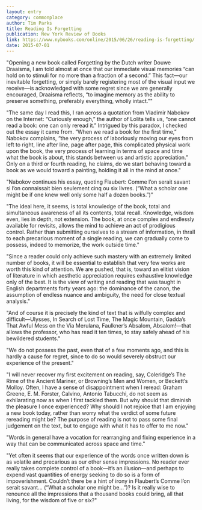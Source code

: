 ```yaml
---
layout: entry
category: commonplace
author: Tim Parks
title: Reading Is Forgetting
publication: New York Review of Books
link: https://www.nybooks.com/online/2015/06/26/reading-is-forgetting/
date: 2015-07-01
---
```


"Opening a new book called Forgetting by the Dutch writer Douwe Draaisma, I am told almost at once that our immediate visual memories “can hold on to stimuli for no more than a fraction of a second.” This fact—our inevitable forgetting, or simply barely registering most of the visual input we receive—is acknowledged with some regret since we are generally encouraged, Draaisma reflects, “to imagine memory as the ability to preserve something, preferably everything, wholly intact.”"
 
"The same day I read this, I ran across a quotation from Vladimir Nabokov on the Internet: “Curiously enough,” the author of Lolita tells us, “one cannot read a book: one can only reread it.” Intrigued by this paradox, I checked out the essay it came from. “When we read a book for the first time,” Nabokov complains, “the very process of laboriously moving our eyes from left to right, line after line, page after page, this complicated physical work upon the book, the very process of learning in terms of space and time what the book is about, this stands between us and artistic appreciation.” Only on a third or fourth reading, he claims, do we start behaving toward a book as we would toward a painting, holding it all in the mind at once."

"Nabokov continues his essay, quoting Flaubert: Comme l’on serait savant si l’on connaissait bien seulement cinq ou sìx livres. (“What a scholar one might be if one knew well only some half a dozen books.”)"

"The ideal here, it seems, is total knowledge of the book, total and simultaneous awareness of all its contents, total recall. Knowledge, wisdom even, lies in depth, not extension. The book, at once complex and endlessly available for revisits, allows the mind to achieve an act of prodigious control. Rather than submitting ourselves to a stream of information, in thrall to each precarious moment of a single reading, we can gradually come to possess, indeed to memorize, the work outside time."

"Since a reader could only achieve such mastery with an extremely limited number of books, it will be essential to establish that very few works are worth this kind of attention. We are pushed, that is, toward an elitist vision of literature in which aesthetic appreciation requires exhaustive knowledge only of the best. It is the view of writing and reading that was taught in English departments forty years ago: the dominance of the canon, the assumption of endless nuance and ambiguity, the need for close textual analysis."

"And of course it is precisely the kind of text that is wilfully complex and difficult—Ulysses, In Search of Lost Time, The Magic Mountain, Gadda’s That Awful Mess on the Via Merulana, Faulkner’s Absalom, Absalom!—that allows the professor, who has read it ten times, to stay safely ahead of his bewildered students."

"We do not possess the past, even that of a few moments ago, and this is hardly a cause for regret, since to do so would severely obstruct our experience of the present."

"I will never recover my first excitement on reading, say, Coleridge’s The Rime of the Ancient Mariner, or Browning’s Men and Women, or Beckett’s Molloy. Often, I have a sense of disappointment when I reread: Graham Greene, E. M. Forster, Calvino, Antonio Tabucchi, do not seem as exhilarating now as when I first tackled them. But why should that diminish the pleasure I once experienced? Why should I not rejoice that I am enjoying a new book today, rather than worry what the verdict of some future rereading might be? The purpose of reading is not to pass some final judgement on the text, but to engage with what it has to offer to me now."

"Words in general have a vocation for rearranging and fixing experience in a way that can be communicated across space and time."

"Yet often it seems that our experience of the words once written down is as volatile and precarious as our other sense impressions. No reader ever really takes complete control of a book—it’s an illusion—and perhaps to expend vast quantities of energy seeking to do so is a form of impoverishment. Couldn’t there be a hint of irony in Flaubert’s Comme l’on serait savant… (“What a scholar one might be…”)? Is it really wise to renounce all the impressions that a thousand books could bring, all that living, for the wisdom of five or six?"